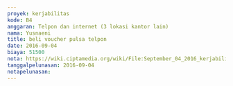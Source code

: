 ```yaml
---
proyek: kerjabilitas
kode: B4
anggaran: Telpon dan internet (3 lokasi kantor lain)
nama: Yusnaeni
title: beli voucher pulsa telpon
date: 2016-09-04
biaya: 51500
nota: https://wiki.ciptamedia.org/wiki/File:September_04_2016_kerjabilitas_B4_pulsa_makasar_neni.jpg
tanggalpelunasan: 2016-09-04
notapelunasan:
---
```

